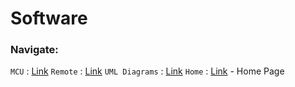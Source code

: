 # Software

### Navigate: 

`MCU` : [Link](MCU/README.md)
`Remote` : [Link](Remote/README.md)
`UML Diagrams` : [Link](UML%20Diagrams/README.md) 
`Home` : [Link](MySCARAArm/) - Home Page
